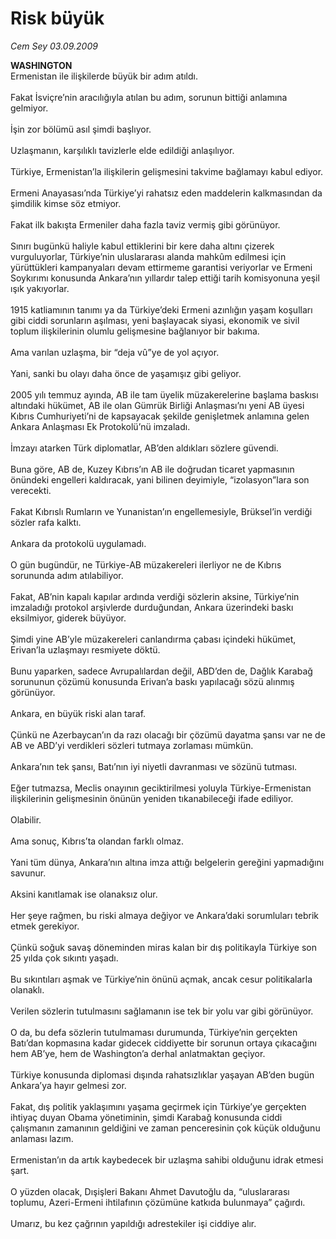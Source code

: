 # Risk büyük

*Cem Sey 03.09.2009*

<div class="taraf_structure_2col_1zq">
<div class="margen_n">



 <p><strong>WASHINGTON </strong><br/>Ermenistan ile ilişkilerde büyük bir adım atıldı. <br/><br/>Fakat İsviçre’nin aracılığıyla atılan bu adım, sorunun bittiği anlamına gelmiyor. <br/><br/>İşin zor bölümü asıl şimdi başlıyor. <br/><br/>Uzlaşmanın, karşılıklı tavizlerle elde edildiği anlaşılıyor. <br/><br/>Türkiye, Ermenistan’la ilişkilerin gelişmesini takvime bağlamayı kabul ediyor. <br/><br/>Ermeni Anayasası’nda Türkiye’yi rahatsız eden maddelerin kalkmasından da şimdilik kimse söz etmiyor. <br/><br/>Fakat ilk bakışta Ermeniler daha fazla taviz vermiş gibi görünüyor. <br/><br/>Sınırı bugünkü haliyle kabul ettiklerini bir kere daha altını çizerek vurguluyorlar, Türkiye’nin uluslararası alanda mahkûm edilmesi için yürüttükleri kampanyaları devam ettirmeme garantisi veriyorlar ve Ermeni Soykırımı konusunda Ankara’nın yıllardır talep ettiği tarih komisyonuna yeşil ışık yakıyorlar. <br/><br/>1915 katliamının tanımı ya da Türkiye’deki Ermeni azınlığın yaşam koşulları gibi ciddi sorunların aşılması, yeni başlayacak siyasi, ekonomik ve sivil toplum ilişkilerinin olumlu gelişmesine bağlanıyor bir bakıma. <br/><br/>Ama varılan uzlaşma, bir “deja vû”ye de yol açıyor. <br/><br/>Yani, sanki bu olayı daha önce de yaşamışız gibi geliyor. <br/><br/>2005 yılı temmuz ayında, AB ile tam üyelik müzakerelerine başlama baskısı altındaki hükümet, AB ile olan Gümrük Birliği Anlaşması’nı yeni AB üyesi Kıbrıs Cumhuriyeti’ni de kapsayacak şekilde genişletmek anlamına gelen Ankara Anlaşması Ek Protokolü’nü imzaladı. <br/><br/>İmzayı atarken Türk diplomatlar, AB’den aldıkları sözlere güvendi. <br/><br/>Buna göre, AB de, Kuzey Kıbrıs’ın AB ile doğrudan ticaret yapmasının önündeki engelleri kaldıracak, yani bilinen deyimiyle, “izolasyon”lara son verecekti. <br/><br/>Fakat Kıbrıslı Rumların ve Yunanistan’ın engellemesiyle, Brüksel’in verdiği sözler rafa kalktı. <br/><br/>Ankara da protokolü uygulamadı. <br/><br/>O gün bugündür, ne Türkiye-AB müzakereleri ilerliyor ne de Kıbrıs sorununda adım atılabiliyor. <br/><br/>Fakat, AB’nin kapalı kapılar ardında verdiği sözlerin aksine, Türkiye’nin imzaladığı protokol arşivlerde durduğundan, Ankara üzerindeki baskı eksilmiyor, giderek büyüyor. <br/><br/>Şimdi yine AB’yle müzakereleri canlandırma çabası içindeki hükümet, Erivan’la uzlaşmayı resmiyete döktü. <br/><br/>Bunu yaparken, sadece Avrupalılardan değil, ABD’den de, Dağlık Karabağ sorununun çözümü konusunda Erivan’a baskı yapılacağı sözü alınmış görünüyor. <br/><br/>Ankara, en büyük riski alan taraf. <br/><br/>Çünkü ne Azerbaycan’ın da razı olacağı bir çözümü dayatma şansı var ne de AB ve ABD’yi verdikleri sözleri tutmaya zorlaması mümkün. <br/><br/>Ankara’nın tek şansı, Batı’nın iyi niyetli davranması ve sözünü tutması. <br/><br/>Eğer tutmazsa, Meclis onayının geciktirilmesi yoluyla Türkiye-Ermenistan ilişkilerinin gelişmesinin önünün yeniden tıkanabileceği ifade ediliyor. <br/><br/>Olabilir. <br/><br/>Ama sonuç, Kıbrıs’ta olandan farklı olmaz. <br/><br/>Yani tüm dünya, Ankara’nın altına imza attığı belgelerin gereğini yapmadığını savunur. <br/><br/>Aksini kanıtlamak ise olanaksız olur. <br/><br/>Her şeye rağmen, bu riski almaya değiyor ve Ankara’daki sorumluları tebrik etmek gerekiyor. <br/><br/>Çünkü soğuk savaş döneminden miras kalan bir dış politikayla Türkiye son 25 yılda çok sıkıntı yaşadı. <br/><br/>Bu sıkıntıları aşmak ve Türkiye’nin önünü açmak, ancak cesur politikalarla olanaklı. <br/><br/>Verilen sözlerin tutulmasını sağlamanın ise tek bir yolu var gibi görünüyor. <br/><br/>O da, bu defa sözlerin tutulmaması durumunda, Türkiye’nin gerçekten Batı’dan kopmasına kadar gidecek ciddiyette bir sorunun ortaya çıkacağını hem AB’ye, hem de Washington’a derhal anlatmaktan geçiyor. <br/><br/>Türkiye konusunda diplomasi dışında rahatsızlıklar yaşayan AB’den bugün Ankara’ya hayır gelmesi zor. <br/><br/>Fakat, dış politik yaklaşımını yaşama geçirmek için Türkiye’ye gerçekten ihtiyaç duyan Obama yönetiminin, şimdi Karabağ konusunda ciddi çalışmanın zamanının geldiğini ve zaman penceresinin çok küçük olduğunu anlaması lazım. <br/><br/>Ermenistan’ın da artık kaybedecek bir uzlaşma sahibi olduğunu idrak etmesi şart. <br/><br/>O yüzden olacak, Dışişleri Bakanı Ahmet Davutoğlu da, “uluslararası toplumu, Azeri-Ermeni ihtilafının çözümüne katkıda bulunmaya” çağırdı. <br/><br/>Umarız, bu kez çağrının yapıldığı adrestekiler işi ciddiye alır.</p>
<br/>
<br/>
<br/>



<br/>


<div id="taraf_not">
</div>

</div>


</div>
